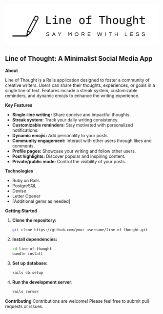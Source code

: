 ![Line of Thought Logo](/public/default.png)

## Line of Thought: A Minimalist Social Media App

**About**

Line of Thought is a Rails application designed to foster a community of creative writers. Users can share their thoughts, experiences, or goals in a single line of text. Features include a streak system, customizable reminders, and dynamic emojis to enhance the writing experience.

**Key Features**

* **Single-line writing:** Share concise and impactful thoughts.
* **Streak system:** Track your daily writing consistency.
* **Customizable reminders:** Stay motivated with personalized notifications.
* **Dynamic emojis:** Add personality to your posts.
* **Community engagement:** Interact with other users through likes and comments.
* **Profile pages:** Showcase your writing and follow other users.
* **Post highlights:** Discover popular and inspiring content.
* **Private/public mode:** Control the visibility of your posts.

**Technologies**

* Ruby on Rails
* PostgreSQL
* Devise
* Letter Opener
* [Additional gems as needed]

**Getting Started**

1. **Clone the repository:**
   ```bash
   git clone https://github.com/your-username/line-of-thought.git
   ```
2. **Install dependencies:**
   ```bash
   cd line-of-thought
   bundle install
   ```
3. **Set up database:**
   ```bash
   rails db:setup
   ```
4. **Run the development server:**
   ```bash
   rails server
   ```

**Contributing**
Contributions are welcome! Please feel free to submit pull requests or issues.
